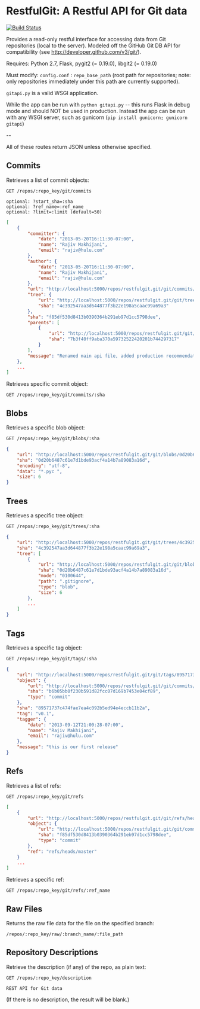 RestfulGit: A Restful API for Git data
=======================================
[![Build Status](https://travis-ci.org/hulu/restfulgit.png?branch=master)](https://travis-ci.org/hulu/restfulgit)

Provides a read-only restful interface for accessing data from Git repositories (local to the server).
Modeled off the GitHub Git DB API for compatibility (see http://developer.github.com/v3/git/).

Requires: Python 2.7, Flask, pygit2 (= 0.19.0), libgit2 (= 0.19.0)

Must modify: `config.conf` : `repo_base_path` (root path for repositories; note: only repositories immediately under this path are currently supported).

`gitapi.py` is a valid WSGI application.

While the app can be run with `python gitapi.py` -- this runs Flask in debug mode and should NOT be used in production.
Instead the app can be run with any WSGI server, such as gunicorn (`pip install gunicorn; gunicorn gitapi`)

--

All of these routes return JSON unless otherwise specified.

Commits
----------
Retrieves a list of commit objects:

    GET /repos/:repo_key/git/commits
    
    optional: ?start_sha=:sha
    optional: ?ref_name=:ref_name
    optional: ?limit=:limit (default=50)

```json
[
    {
        "committer": {
            "date": "2013-05-20T16:11:30-07:00",
            "name": "Rajiv Makhijani",
            "email": "rajiv@hulu.com"
        },
        "author": {
            "date": "2013-05-20T16:11:30-07:00",
            "name": "Rajiv Makhijani",
            "email": "rajiv@hulu.com"
        },
        "url": "http://localhost:5000/repos/restfulgit.git/git/commits/f85df530d8413b0390364b291eb97d1cc5798dee",
        "tree": {
            "url": "http://localhost:5000/repos/restfulgit.git/git/trees/4c392547aa3d644877f3b22e198a5caac99a69a3",
            "sha": "4c392547aa3d644877f3b22e198a5caac99a69a3"
        },
        "sha": "f85df530d8413b0390364b291eb97d1cc5798dee",
        "parents": [
            {
                "url": "http://localhost:5000/repos/restfulgit.git/git/commits/7b3f40ff9aba370a59732522420201b744297317",
                "sha": "7b3f40ff9aba370a59732522420201b744297317"
            }
        ],
        "message": "Renamed main api file, added production recommendation to README"
    },
    ...
]
```

Retrieves specific commit object:

    GET /repos/:repo_key/git/commits/:sha

Blobs
----------
Retrieves a specific blob object:

    GET /repos/:repo_key/git/blobs/:sha

```json
{
    "url": "http://localhost:5000/repos/restfulgit.git/git/blobs/0d20b6487c61e7d1bde93acf4a14b7a89083a16d",
    "sha": "0d20b6487c61e7d1bde93acf4a14b7a89083a16d",
    "encoding": "utf-8",
    "data": "*.pyc ",
    "size": 6
}
```

Trees
----------
Retrieves a specific tree object:

    GET /repos/:repo_key/git/trees/:sha

```json
{
    "url": "http://localhost:5000/repos/restfulgit.git/git/trees/4c392547aa3d644877f3b22e198a5caac99a69a3",
    "sha": "4c392547aa3d644877f3b22e198a5caac99a69a3",
    "tree": [
        {
            "url": "http://localhost:5000/repos/restfulgit.git/git/blobs/0d20b6487c61e7d1bde93acf4a14b7a89083a16d",
            "sha": "0d20b6487c61e7d1bde93acf4a14b7a89083a16d",
            "mode": "0100644",
            "path": ".gitignore",
            "type": "blob",
            "size": 6
        },
        ...
    ]
}
```

Tags
----------
Retrieves a specific tag object:

    GET /repos/:repo_key/git/tags/:sha

```json
{
    "url": "http://localhost:5000/repos/restfulgit.git/git/tags/89571737c474fae7ea4c092b5ed94e4eccb11b2a",
    "object": {
        "url": "http://localhost:5000/repos/restfulgit.git/git/commits/b6b05bb0f230b591d82fcc07d169b7453e04cf89",
        "sha": "b6b05bb0f230b591d82fcc07d169b7453e04cf89",
        "type": "commit"
    },
    "sha": "89571737c474fae7ea4c092b5ed94e4eccb11b2a",
    "tag": "v0.1",
    "tagger": {
        "date": "2013-09-12T21:00:28-07:00",
        "name": "Rajiv Makhijani",
        "email": "rajiv@hulu.com"
    },
    "message": "this is our first release"
}
```

Refs
----------
Retrieves a list of refs:

    GET /repos/:repo_key/git/refs

```json
[
    {
        "url": "http://localhost:5000/repos/restfulgit.git/git/refs/heads/master",
        "object": {
            "url": "http://localhost:5000/repos/restfulgit.git/git/commits/f85df530d8413b0390364b291eb97d1cc5798dee",
            "sha": "f85df530d8413b0390364b291eb97d1cc5798dee",
            "type": "commit"
        },
        "ref": "refs/heads/master"
    }
    ...
]
```

Retrieves a specific ref:

    GET /repos/:repo_key/git/refs/:ref_name

Raw Files
----------
Returns the raw file data for the file on the specified branch:

    /repos/:repo_key/raw/:branch_name/:file_path

Repository Descriptions
-----------------
Retrieve the description (if any) of the repo, as plain text:

    GET /repos/:repo_key/description

```
REST API for Git data
```

(If there is no description, the result will be blank.)
